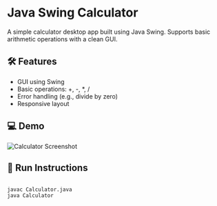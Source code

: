 # Java Swing Calculator

A simple calculator desktop app built using Java Swing. Supports basic arithmetic operations with a clean GUI.

## 🛠️ Features
- GUI using Swing
- Basic operations: +, -, *, /
- Error handling (e.g., divide by zero)
- Responsive layout

## 💻 Demo
![Calculator Screenshot](CalculatorScreenshot.jpg)

## 🚀 Run Instructions
```bash!

javac Calculator.java
java Calculator
